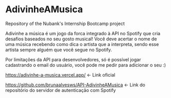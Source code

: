 # AdivinheAMusica
Repository of the Nubank's Internship Bootcamp project

Adivinhe a música é um jogo da forca integrado à API no Spotify que cria desafios baseados no seu gosto musical! Você deve acertar o nome de uma música recebendo como dica o artista que a interpreta, sendo esse artista sempre alguém que você segue no Spotify.

Por limitações da API para desenvolvedores, só é possível jogar cadastrando o email do usuário, você pode me pedir para adicionar o seu :)

https://adivinhe-a-musica.vercel.app/ <- Link oficial

https://github.com/brunaalvesws/API-AdivinheAMusica <- Link do repositório do servidor de autenticação com Spotify
